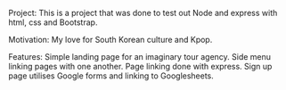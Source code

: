 Project:
This is a project that was done to test out Node and express with html, css and Bootstrap.

Motivation:
My love for South Korean culture and Kpop.

Features:
Simple landing page for an imaginary tour agency. 
Side menu linking pages with one another. Page linking done with express.
Sign up page utilises Google forms and linking to Googlesheets.
